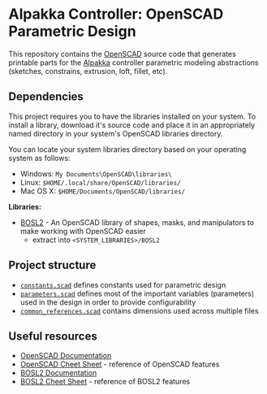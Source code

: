 # Alpakka Controller: OpenSCAD Parametric Design

This repository contains the [OpenSCAD] source code that generates printable parts
for the [Alpakka] controller parametric modeling abstractions
(sketches, constrains, extrusion, loft, fillet, etc).

## Dependencies

This project requires you to have the libraries installed on your system.
To install a library, download it's source code and place it in
an appropriately named directory in your system's OpenSCAD libraries directory.

You can locate your system libraries directory based on your operating system
as follows:
- Windows: `My Documents\OpenSCAD\libraries\`
- Linux: `$HOME/.local/share/OpenSCAD/libraries/`
- Mac OS X: `$HOME/Documents/OpenSCAD/libraries/`

**Libraries:**
- [BOSL2] - An OpenSCAD library of shapes, masks,
  and manipulators to make working with OpenSCAD easier
  - extract into `<SYSTEM_LIBRARIES>/BOSL2`

## Project structure

- [`constants.scad`](constants.scad) defines constants used for parametric design
- [`parameters.scad`](parameters.scad) defines most of the important variables
  (parameters) used in the design in order to provide configurability
- [`common_references.scad`](common.scad) contains dimensions used
  across multiple files

## Useful resources

- [OpenSCAD Documentation]
- [OpenSCAD Cheet Sheet] - reference of OpenSCAD features
- [BOSL2 Documentation]
- [BOSL2 Cheet Sheet] - reference of BOSL2 features

[OpenSCAD]: https://openscad.org/
[Alpakka]: https://inputlabs.io/alpakka
[BOSL2]: https://github.com/BelfrySCAD/BOSL2

[OpenSCAD Documentation]: http://openscad.org/documentation.html
[OpenSCAD Cheet Sheet]: http://openscad.org/cheatsheet/
[BOSL2 Documentation]: https://github.com/BelfrySCAD/BOSL2/wiki
[BOSL2 Cheet Sheet]: https://github.com/BelfrySCAD/BOSL2/wiki/CheatSheet
